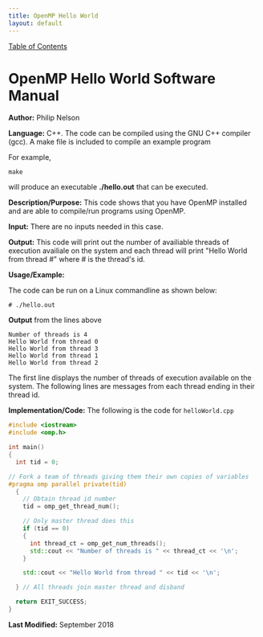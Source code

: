 ```yaml
---
title: OpenMP Hello World
layout: default
---
```

<a href="https://philipnelson5.github.io/math4610/SoftwareManual"> Table of Contents </a>
# OpenMP Hello World Software Manual

**Author:** Philip Nelson

**Language:** C++. The code can be compiled using the GNU C++ compiler (gcc). A make file is included to compile an example program

For example,

    make

will produce an executable **./hello.out** that can be executed.

**Description/Purpose:** This code shows that you have OpenMP installed and are able to compile/run programs using OpenMP.

**Input:** There are no inputs needed in this case.

**Output:** This code will print out the number of availiable threads of execution availiale on the system and each thread will
print "Hello World from thread #" where # is the thread's id.

**Usage/Example:**

The code can be run on a Linux commandline as shown below:

```
# ./hello.out
```

**Output** from the lines above
```
Number of threads is 4
Hello World from thread 0
Hello World from thread 3
Hello World from thread 1
Hello World from thread 2
```

The first line displays the number of threads of execution available on the system.
The following lines are messages from each thread ending in their thread id.

**Implementation/Code:** The following is the code for `helloWorld.cpp`

``` c++
#include <iostream>
#include <omp.h>

int main()
{
  int tid = 0;

// Fork a team of threads giving them their own copies of variables
#pragma omp parallel private(tid)
  {
    // Obtain thread id number
    tid = omp_get_thread_num();

    // Only master thread does this
    if (tid == 0)
    {
      int thread_ct = omp_get_num_threads();
      std::cout << "Number of threads is " << thread_ct << '\n';
    }

    std::cout << "Hello World from thread " << tid << '\n';

  } // All threads join master thread and disband

  return EXIT_SUCCESS;
}
```

**Last Modified:** September 2018
